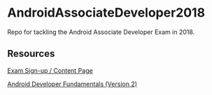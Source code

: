 # AndroidAssociateDeveloper2018

Repo for tackling the Android Associate Developer Exam in 2018.

## Resources

[Exam Sign-up / Content Page](https://developers.google.com/training/certification/associate-android-developer/])

[Android Developer Fundamentals (Version 2)](https://google-developer-training.github.io/android-developer-fundamentals-course-concepts-v2/)
